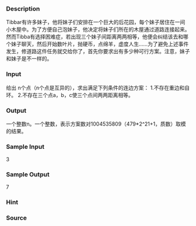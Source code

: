 
### Description
Tibbar有许多妹子，他将妹子们安排在一个巨大的后花园，每个妹子居住在一间小木屋中。为了方便自己泡妹子，他决定将妹子们所在的木屋通过道路连接起来。然而Tibba有选择困难症，若出现三个妹子间距离两两相等，他便会纠结该去和哪个妹子聊天，然后开始数叶片，抛硬币，点绵羊，虚度人生……为了避免上述事件发生，修道路这件任务就交给你了，首先你要求出有多少种可行方案。注意，妹子和妹子是不一样的。


### Input
给出 n个点（n个点是互异的），求出满足下列条件的连边方案：
1.不存在重边和自环。
2.不存在三个点a，b，c使三个点间两两距离相等。

### Output
一个整数n。一个整数，表示方案数对1004535809（479*2^21+1，质数）取模的结果。

### Sample Input
3
### Sample Output
7

### Hint

### Source
